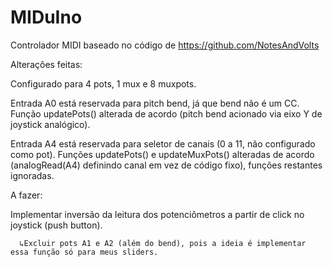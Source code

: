 # MIDuIno

Controlador MIDI baseado no código de https://github.com/NotesAndVolts

Alterações feitas:

Configurado para 4 pots, 1 mux e 8 muxpots.

Entrada A0 está reservada para pitch bend, já que bend não é um CC. Função updatePots() alterada de acordo (pitch bend acionado via eixo Y de joystick analógico).

Entrada A4 está reservada para seletor de canais (0 a 11, não configurado como pot). Funções updatePots() e updateMuxPots() alteradas de acordo (analogRead(A4) definindo canal em vez de código fixo), funções restantes ignoradas.


A fazer:

Implementar inversão da leitura dos potenciômetros a partir de click no joystick (push button).

      ↳Excluir pots A1 e A2 (além do bend), pois a ideia é implementar essa função só para meus sliders.

